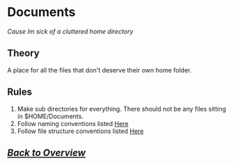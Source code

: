 # Documents
*Cause Im sick of a cluttered home directory*
## Theory
A place for all the files that don't deserve their own home folder. 

## Rules
1. Make sub directories for everything. There should not be any files sitting in \$HOME/Documents.
2. Follow naming conventions listed [Here](../../../../../Data_Management/naming_conventions.md)
3. Follow file structure conventions listed [Here](../../../../../Data_Management/file_structure_conventions.md)

## *[Back to Overview](../overview.md)*
